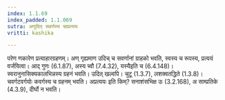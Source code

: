 ```yaml
---
index: 1.1.69
index_padded: 1.1.069
sutra: अणुदित् सवर्णस्य चाप्रत्ययः
vritti: kashika

---
```

परेण णकारेण प्रत्याहारग्रहणम्। अण् गृह्यमाण उदिच् च सवर्णानां ग्राहको भवति, स्वस्य च रूपस्य, प्रत्ययं वर्जयित्वा। आद् गुणः (6.1.87), अस्य च्वौ (7.4.32), यस्यैइति च (6.4.148)। स्वरानुनासिक्यकालभिन्नस्य ग्रहनं भवति। उदित् खल्वपि। चुटू (1.3.7), लशक्वतद्धिते (1.3.8)। चवर्गटवर्गयोः कवर्गस्य च ग्रहनम् भवति। अप्रत्ययः इति किम्? सनाशंसभिक्ष उः (3.2.168), अ साम्प्रतिके (4.3.9), दीर्घो न भवति।